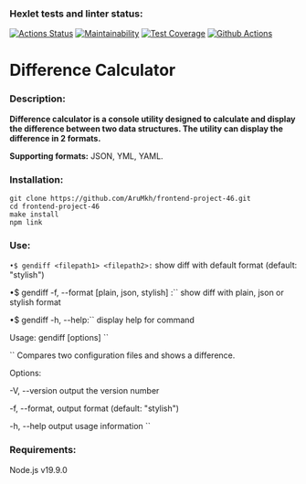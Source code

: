 ### Hexlet tests and linter status:
[![Actions Status](https://github.com/AruMkh/frontend-project-46/workflows/hexlet-check/badge.svg)](https://github.com/AruMkh/frontend-project-46/actions)
[![Maintainability](https://api.codeclimate.com/v1/badges/41f42f0bf1b2e63d4c0c/maintainability)](https://codeclimate.com/github/AruMkh/frontend-project-46/maintainability)
[![Test Coverage](https://api.codeclimate.com/v1/badges/41f42f0bf1b2e63d4c0c/test_coverage)](https://codeclimate.com/github/AruMkh/frontend-project-46/test_coverage)
[![Github Actions](https://github.com/AruMkh/frontend-project-46/actions/workflows/steps.yml/badge.svg)]()

# Difference Calculator
### Description:

**Difference calculator is a console utility designed to calculate and display the difference between two data structures. The utility can display the difference in 2 formats.**

**Supporting formats:** JSON, YML, YAML.

### Installation:
    git clone https://github.com/AruMkh/frontend-project-46.git
    cd frontend-project-46
    make install
    npm link

### Use:
``•$ gendiff <filepath1> <filepath2>:`` show diff with default format (default: "stylish")

•$ gendiff -f, --format [plain, json, stylish] <filepath1> <filepath2>:`` show diff with plain, json or stylish format

•$ gendiff -h, --help:`` display help for command

Usage: gendiff [options] <filepath1> <filepath2>``

``
Compares two configuration files and shows a difference.

Options:

-V, --version         output the version number

-f, --format, <type>  output format (default: "stylish")

-h, --help            output usage information
``


### Requirements:
Node.js v19.9.0
